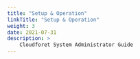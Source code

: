 ```yaml
---
title: "Setup & Operation"
linkTitle: "Setup & Operation"
weight: 3
date: 2021-07-31
description: >
    Cloudforet System Administrator Guide
---
```

